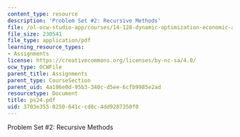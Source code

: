 ```yaml
---
content_type: resource
description: 'Problem Set #2: Recursive Methods'
file: /ol-ocw-studio-app/courses/14-128-dynamic-optimization-economic-applications-recursive-methods-spring-2003/3703e3550250641ccd8c4dd9287350f0_ps24.pdf
file_size: 230541
file_type: application/pdf
learning_resource_types:
- Assignments
license: https://creativecommons.org/licenses/by-nc-sa/4.0/
ocw_type: OCWFile
parent_title: Assignments
parent_type: CourseSection
parent_uid: 4a106e0d-95b3-340c-d5ee-6cfb9985e2ad
resourcetype: Document
title: ps24.pdf
uid: 3703e355-0250-641c-cd8c-4dd9287350f0
---
```

Problem Set #2: Recursive Methods
